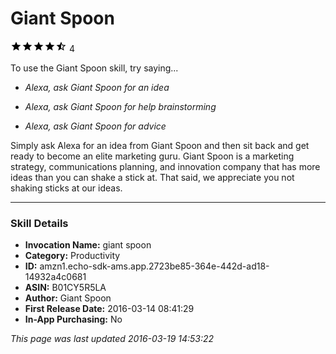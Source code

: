 # Giant Spoon
![4.4 stars](../../../images/ic_star_black_18dp_1x.png)![4.4 stars](../../../images/ic_star_black_18dp_1x.png)![4.4 stars](../../../images/ic_star_black_18dp_1x.png)![4.4 stars](../../../images/ic_star_black_18dp_1x.png)![4.4 stars](../../../images/ic_star_half_black_18dp_1x.png) 4

To use the Giant Spoon skill, try saying...

* *Alexa, ask Giant Spoon for an idea*

* *Alexa, ask Giant Spoon for help brainstorming*

* *Alexa, ask Giant Spoon for advice*

Simply ask Alexa for an idea from Giant Spoon and then sit back and get ready to become an elite marketing guru. Giant Spoon is a marketing strategy, communications planning, and innovation company that has more ideas than you can shake a stick at. That said, we appreciate you not shaking sticks at our ideas.

***

### Skill Details

* **Invocation Name:** giant spoon
* **Category:** Productivity
* **ID:** amzn1.echo-sdk-ams.app.2723be85-364e-442d-ad18-14932a4c0681
* **ASIN:** B01CY5R5LA
* **Author:** Giant Spoon
* **First Release Date:** 2016-03-14 08:41:29
* **In-App Purchasing:** No

*This page was last updated 2016-03-19 14:53:22*
